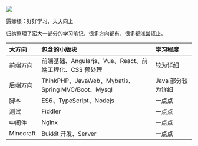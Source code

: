 <link rel="stylesheet" href="./img/readme.css">

<img src="./img/luna.png" class="head-img">

<p class="head-msg">露娜様：好好学习，天天向上</p>
<p class="head-msg">归纳整理了蛮大一部分的学习笔记，很多方向都有，很多都浅尝辄止。</p>

| 大方向    | 包含的小版块                                            | 学习程度          |
| :-------- | :------------------------------------------------------ | :---------------- |
| 前端方向  | 前端基础、Angularjs、Vue、React、前端工程化、CSS 预处理 | 较为详细          |
| 后端方向  | ThinkPHP、JavaWeb、Mybatis、Spring MVC/Boot、Mysql      | Java 部分较为详细 |
| 脚本      | ES6、TypeScript、Nodejs                                 | 一点点            |
| 测试      | Fiddler                                                 | 一点点            |
| 中间件    | Nginx                                                   | 一点点            |
| Minecraft | Bukkit 开发、Server                                     | 一点点            |
